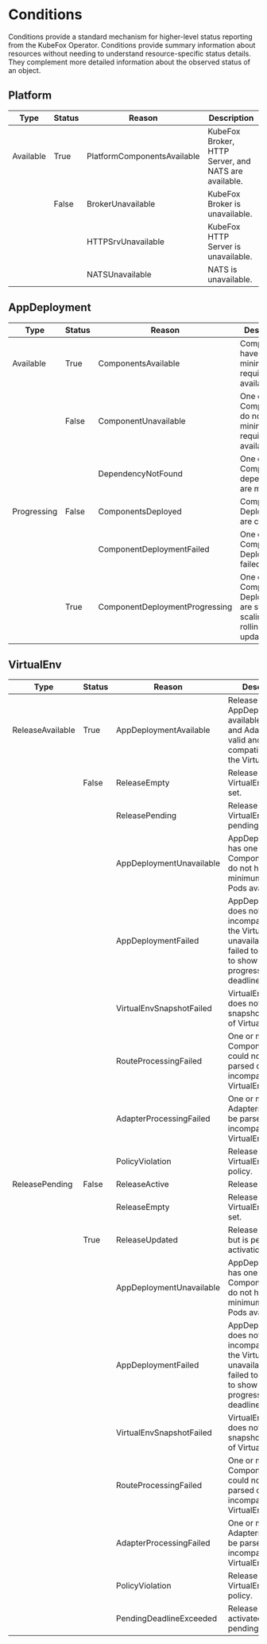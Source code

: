 # Conditions

Conditions provide a standard mechanism for higher-level status reporting from
the KubeFox Operator. Conditions provide summary information about resources
without needing to understand resource-specific status details. They complement
more detailed information about the observed status of an object.

## Platform

| Type      | Status | Reason                      | Description                                          |
| --------- | ------ | --------------------------- | ---------------------------------------------------- |
| Available | True   | PlatformComponentsAvailable | KubeFox Broker, HTTP Server, and NATS are available. |
|           | False  | BrokerUnavailable           | KubeFox Broker is unavailable.                       |
|           |        | HTTPSrvUnavailable          | KubeFox HTTP Server is unavailable.                  |
|           |        | NATSUnavailable             | NATS is unavailable.                                 |

## AppDeployment

| Type        | Status | Reason                         | Description                                                                      |
| ----------- | ------ | ------------------------------ | -------------------------------------------------------------------------------- |
| Available   | True   | ComponentsAvailable            | Components have minimum required Pods available.                                 |
|             | False  | ComponentUnavailable           | One or more Components do not have minimum required Pods available.              |
|             |        | DependencyNotFound             | One or more Component dependencies are missing.                                  |
| Progressing | False  | ComponentsDeployed             | Component Deployments are complete.                                              |
|             |        | ComponentDeploymentFailed      | One or more Component Deployments failed.                                        |
|             | True   | ComponentDeploymentProgressing | One or more Component Deployments are starting, scaling, or rolling out updates. |

## VirtualEnv

| Type             | Status | Reason                   | Description                                                                                                                                            |
| ---------------- | ------ | ------------------------ | ------------------------------------------------------------------------------------------------------------------------------------------------------ |
| ReleaseAvailable | True   | AppDeploymentAvailable   | Release AppDeployment is available, Routes and Adapters are valid and compatible with the VirtualEnv.                                                  |
|                  | False  | ReleaseEmpty             | Release for the VirtualEnv is not set.                                                                                                                 |
|                  |        | ReleasePending           | Release for the VirtualEnv is pending activation.                                                                                                      |
|                  |        | AppDeploymentUnavailable | AppDeployment has one or more Components that do not have minimum required Pods available.                                                             |
|                  |        | AppDeploymentFailed      | AppDeployment does not exist, is incompatible with the VirtualEnv, or is unavailable and failed to update or to show any progress within its deadline. |
|                  |        | VirtualEnvSnapshotFailed | VirtualEnvSnapshot does not exist or snapshot was not of VirtualEnv.                                                                                   |
|                  |        | RouteProcessingFailed    | One or more Component Routes could not be parsed or are incompatible with VirtualEnv.                                                                  |
|                  |        | AdapterProcessingFailed  | One or more Adapters could not be parsed or are incompatible with VirtualEnv.                                                                          |
|                  |        | PolicyViolation          | Release violates VirtualEnv release policy.                                                                                                            |
| ReleasePending   | False  | ReleaseActive            | Release is active.                                                                                                                                     |
|                  |        | ReleaseEmpty             | Release for the VirtualEnv is not set.                                                                                                                 |
|                  | True   | ReleaseUpdated           | Release updated but is pending activation.                                                                                                             |
|                  |        | AppDeploymentUnavailable | AppDeployment has one or more Components that do not have minimum required Pods available.                                                             |
|                  |        | AppDeploymentFailed      | AppDeployment does not exist, is incompatible with the VirtualEnv, or is unavailable and failed to update or to show any progress within its deadline. |
|                  |        | VirtualEnvSnapshotFailed | VirtualEnvSnapshot does not exist or snapshot was not of VirtualEnv.                                                                                   |
|                  |        | RouteProcessingFailed    | One or more Component Routes could not be parsed or are incompatible with VirtualEnv.                                                                  |
|                  |        | AdapterProcessingFailed  | One or more Adapters could not be parsed or are incompatible with VirtualEnv.                                                                          |
|                  |        | PolicyViolation          | Release violates VirtualEnv release policy.                                                                                                            |
|                  |        | PendingDeadlineExceeded  | Release was not activated within pending deadline.                                                                                                     |
